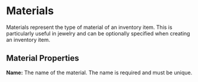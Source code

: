 # Materials

Materials represent the type of material of an inventory item. This is particularly useful in jewelry and can be optionally specified when creating an inventory item.

## Material Properties

**Name:** The name of the material. The name is required and must be unique.